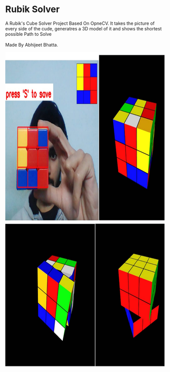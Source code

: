 # Rubik Solver
A Rubik's Cube Solver Project Based On OpneCV. It takes the picture of every side of the cude, generatres a 3D model of it and shows the shortest possible Path to Solve <br><br>
Made By Abhijeet Bhatta.

<img src="./rubik's-project.jpeg" width=1700 height=1000>
